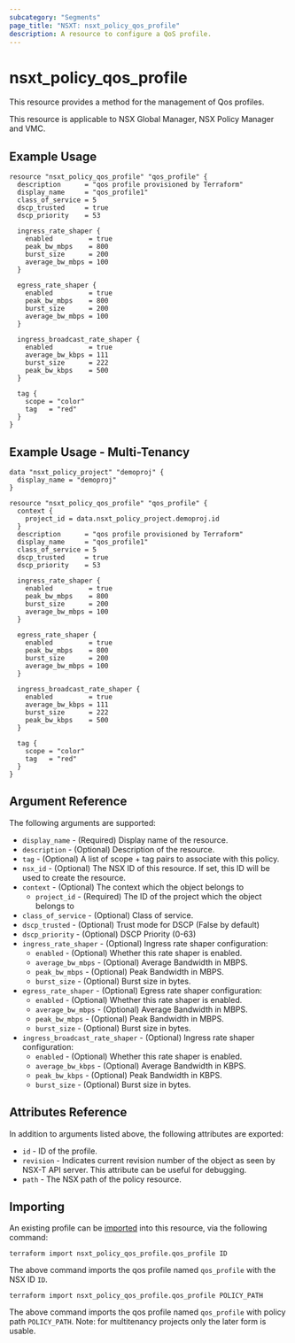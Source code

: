 ```yaml
---
subcategory: "Segments"
page_title: "NSXT: nsxt_policy_qos_profile"
description: A resource to configure a QoS profile.
---
```


# nsxt_policy_qos_profile

This resource provides a method for the management of Qos profiles.

This resource is applicable to NSX Global Manager, NSX Policy Manager and VMC.

## Example Usage

```hcl
resource "nsxt_policy_qos_profile" "qos_profile" {
  description      = "qos profile provisioned by Terraform"
  display_name     = "qos_profile1"
  class_of_service = 5
  dscp_trusted     = true
  dscp_priority    = 53

  ingress_rate_shaper {
    enabled         = true
    peak_bw_mbps    = 800
    burst_size      = 200
    average_bw_mbps = 100
  }

  egress_rate_shaper {
    enabled         = true
    peak_bw_mbps    = 800
    burst_size      = 200
    average_bw_mbps = 100
  }

  ingress_broadcast_rate_shaper {
    enabled         = true
    average_bw_kbps = 111
    burst_size      = 222
    peak_bw_kbps    = 500
  }

  tag {
    scope = "color"
    tag   = "red"
  }
}
```

## Example Usage - Multi-Tenancy

```hcl
data "nsxt_policy_project" "demoproj" {
  display_name = "demoproj"
}

resource "nsxt_policy_qos_profile" "qos_profile" {
  context {
    project_id = data.nsxt_policy_project.demoproj.id
  }
  description      = "qos profile provisioned by Terraform"
  display_name     = "qos_profile1"
  class_of_service = 5
  dscp_trusted     = true
  dscp_priority    = 53

  ingress_rate_shaper {
    enabled         = true
    peak_bw_mbps    = 800
    burst_size      = 200
    average_bw_mbps = 100
  }

  egress_rate_shaper {
    enabled         = true
    peak_bw_mbps    = 800
    burst_size      = 200
    average_bw_mbps = 100
  }

  ingress_broadcast_rate_shaper {
    enabled         = true
    average_bw_kbps = 111
    burst_size      = 222
    peak_bw_kbps    = 500
  }

  tag {
    scope = "color"
    tag   = "red"
  }
}
```

## Argument Reference

The following arguments are supported:

* `display_name` - (Required) Display name of the resource.
* `description` - (Optional) Description of the resource.
* `tag` - (Optional) A list of scope + tag pairs to associate with this policy.
* `nsx_id` - (Optional) The NSX ID of this resource. If set, this ID will be used to create the resource.
* `context` - (Optional) The context which the object belongs to
    * `project_id` - (Required) The ID of the project which the object belongs to
* `class_of_service` - (Optional) Class of service.
* `dscp_trusted` - (Optional) Trust mode for DSCP (False by default)
* `dscp_priority` - (Optional) DSCP Priority (0-63)
* `ingress_rate_shaper` - (Optional) Ingress rate shaper configuration:
    * `enabled` - (Optional) Whether this rate shaper is enabled.
    * `average_bw_mbps` - (Optional) Average Bandwidth in MBPS.
    * `peak_bw_mbps` - (Optional) Peak Bandwidth in MBPS.
    * `burst_size` - (Optional) Burst size in bytes.
* `egress_rate_shaper` - (Optional) Egress rate shaper configuration:
    * `enabled` - (Optional) Whether this rate shaper is enabled.
    * `average_bw_mbps` - (Optional) Average Bandwidth in MBPS.
    * `peak_bw_mbps` - (Optional) Peak Bandwidth in MBPS.
    * `burst_size` - (Optional) Burst size in bytes.
* `ingress_broadcast_rate_shaper` - (Optional) Ingress rate shaper configuration:
    * `enabled` - (Optional) Whether this rate shaper is enabled.
    * `average_bw_kbps` - (Optional) Average Bandwidth in KBPS.
    * `peak_bw_kbps` - (Optional) Peak Bandwidth in KBPS.
    * `burst_size` - (Optional) Burst size in bytes.

## Attributes Reference

In addition to arguments listed above, the following attributes are exported:

* `id` - ID of the profile.
* `revision` - Indicates current revision number of the object as seen by NSX-T API server. This attribute can be useful for debugging.
* `path` - The NSX path of the policy resource.

## Importing

An existing profile can be [imported][docs-import] into this resource, via the following command:

[docs-import]: https://developer.hashicorp.com/terraform/cli/import

```shell
terraform import nsxt_policy_qos_profile.qos_profile ID
```

The above command imports the qos profile named `qos_profile` with the NSX ID `ID`.

```shell
terraform import nsxt_policy_qos_profile.qos_profile POLICY_PATH
```

The above command imports the qos profile named `qos_profile` with policy path `POLICY_PATH`.
Note: for multitenancy projects only the later form is usable.
